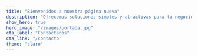 ```yaml
---
title: "Bienvenidos a nuestra página nueva"
description: "Ofrecemos soluciones simples y atractivas para tu negocio."
show_hero: true
hero_image: "/images/portada.jpg"
cta_label: "Contáctanos"
cta_link: "/contacto"
theme: "claro"
---
```


